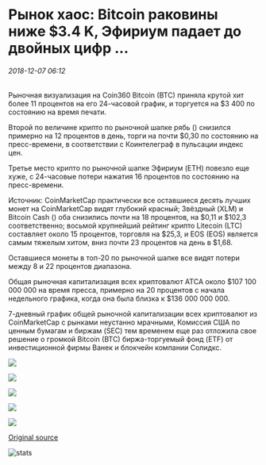 # Рынок хаос: Bitcoin раковины ниже $3.4 K, Эфириум падает до двойных цифр ...

###### 2018-12-07 06:12

Рыночная визуализация на Coin360 Bitcoin (BTC) приняла крутой хит более 11 процентов на его 24-часовой график, и торгуется на $3 400 по состоянию на время печати.

Второй по величине крипто по рыночной шапке рябь () снизился примерно на 12 процентов в день, торги на почти $0,30 по состоянию на пресс-времени, в соответствии с Коинтелеграф в пульсации индекс цен.

Третье место крипто по рыночной шапке Эфириум (ETH) повезло еще хуже, с 24-часовые потери нажатия 16 процентов по состоянию на пресс-времени.

Источник: CoinMarketCap практически все оставшиеся десять лучших монет на CoinMarketCap видят глубокий красный; Звёздный (XLM) и Bitcoin Cash () оба снизились почти на 18 процентов, на $0,11 и $102,3 соответственно; восьмой крупнейший рейтинг крипто Litecoin (LTC) составляет около 15 процентов, торговля на $25,3, и EOS (EOS) является самым тяжелым хитом, вниз почти 23 процентов на день в $1,68.

Оставшиеся монеты в топ-20 по рыночной шапке все видят потери между 8 и 22 процентов диапазона.

Общая рыночная капитализация всех криптовалют ATCA около $107 100 000 000 на время пресса, примерно на 20 процентов с начала недельного графика, когда она была близка к $136 000 000 000.

7-дневный график общей рыночной капитализации всех криптовалют из CoinMarketCap с рынками неустанно мрачными, Комиссия США по ценным бумагам и биржам (SEC) тем временем еще раз отложила свое решение о громкой Bitcoin (BTC) биржа-торгуемый фонд (ETF) от инвестиционной фирмы Ванек и блокчейн компании Солидкс.

![](https://s3.cointelegraph.com/storage/uploads/view/7421e7638a9e303432bb188553ca2ea1.png)

![](https://s3.cointelegraph.com/storage/uploads/view/73185fe45ee32d8912bfc3acfd6434f9.png)

![](https://s3.cointelegraph.com/storage/uploads/view/44dbb926b4db8ddeecae922a1e67830f.png)

![](https://s3.cointelegraph.com/storage/uploads/view/9909fef0c9ccf766fe2d64f44b3750db.png)

![](https://s3.cointelegraph.com/storage/uploads/view/aecdfa257019a828b6a1d6da77cfd9db.png)

[Original source](https://cointelegraph.com/news/market-mayhem-bitcoin-sinks-below-34k-ethereum-plummets-to-double-digits)

![stats](https://c.statcounter.com/11760860/0/a89fa40b/1/ "stats")